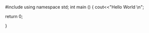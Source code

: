 #include<iostream>
using namespace std;
  int main ()
  {
  cout<<"Hello World \n";
  
  return 0;
  
  }
